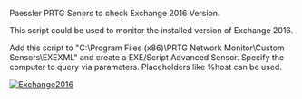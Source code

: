 Paessler PRTG Senors to check Exchange 2016 Version.


This script could be used to monitor the installed version of Exchange 2016.

Add this script to "C:\Program Files (x86)\PRTG Network Monitor\Custom Sensors\EXEXML" and create a EXE/Script Advanced Sensor.
Specify the computer to query via parameters. Placeholders like %host can be used.


<a href="https://ibb.co/pzMJf5Q"><img src="https://i.ibb.co/r6z4xN3/Exchange2016.png" alt="Exchange2016" border="0"></a>
